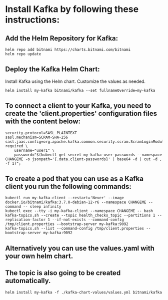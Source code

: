 # Install Kafka by following these instructions:

## Add the Helm Repository for Kafka:
```
helm repo add bitnami https://charts.bitnami.com/bitnami
helm repo update
```

## Deploy the Kafka Helm Chart:

Install Kafka using the Helm chart. Customize the values as needed.
```
helm install my-kafka bitnami/kafka --set fullnameOverride=my-kafka 
```
## To connect a client to your Kafka, you need to create the 'client.properties' configuration files with the content below:
```
security.protocol=SASL_PLAINTEXT
sasl.mechanism=SCRAM-SHA-256
sasl.jaas.config=org.apache.kafka.common.security.scram.ScramLoginModule required \
    username="user1" \
    password="$(kubectl get secret my-kafka-user-passwords --namespace CHANGEME -o jsonpath='{.data.client-passwords}' | base64 -d | cut -d , -f 1)";
```

## To create a pod that you can use as a Kafka client you run the following commands:
```
kubectl run my-kafka-client --restart='Never' --image docker.io/bitnami/kafka:3.7.0-debian-12-r6 --namespace CHANGEME --command -- sleep infinity 
kubectl exec --tty -i my-kafka-client --namespace CHANGEME -- bash
kafka-topics.sh --create --topic health_checks_topic --partitions 1 --replication-factor 1 --if-not-exists --command-config /tmp/client.properties --bootstrap-server my-kafka:9092
kafka-topics.sh --list --command-config /tmp/client.properties --bootstrap-server my-kafka:9092
```
## Alternatively you can use the values.yaml with your own helm chart.
## The topic is also going to be created automatically.

```
helm install my-kafka -f ./kafka-chart-values/values.yml bitnami/kafka 
```